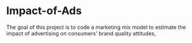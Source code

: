 # Impact-of-Ads
The goal of this project is to code a marketing mix model to estimate the impact of advertising on consumers' brand quality attitudes,
